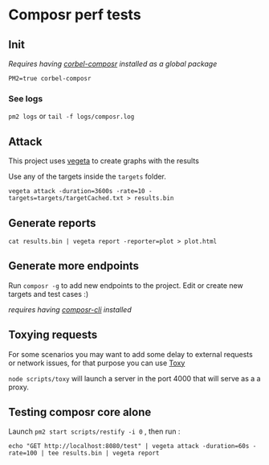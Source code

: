# Composr perf tests

## Init

_Requires having [corbel-composr](https://www.npmjs.com/package/corbel-composr) installed as a global package_

`PM2=true corbel-composr`

### See logs  

`pm2 logs` or `tail -f logs/composr.log`

## Attack

This project uses [vegeta](https://github.com/tsenart/vegeta) to create graphs with the results

Use any of the targets inside the `targets` folder.

```
vegeta attack -duration=3600s -rate=10 -targets=targets/targetCached.txt > results.bin
```

## Generate reports

```
cat results.bin | vegeta report -reporter=plot > plot.html
```


## Generate more endpoints

Run `composr -g` to add new endpoints to the project. Edit or create new targets and test cases :) 

_requires having [composr-cli](https://github.com/corbel-platform/composr-cli) installed_

## Toxying requests

For some scenarios you may want to add some delay to external requests or network issues, for that purpose you can use [Toxy](https://www.npmjs.com/package/toxy)

`node scripts/toxy` will launch a server in the port 4000 that will serve as a a proxy.

## Testing composr core alone

Launch `pm2 start scripts/restify -i 0` , then run : 

```
echo "GET http://localhost:8080/test" | vegeta attack -duration=60s -rate=100 | tee results.bin | vegeta report
```
